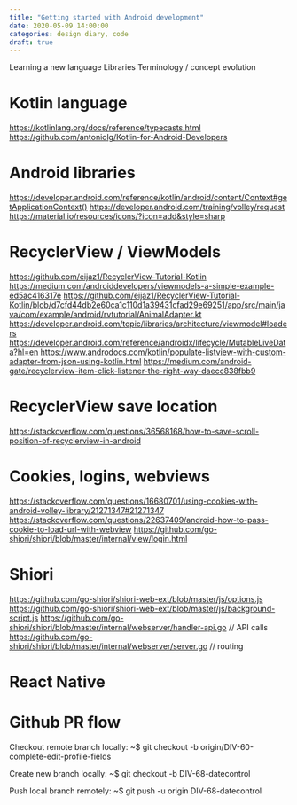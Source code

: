 ```yaml
---
title: "Getting started with Android development"
date: 2020-05-09 14:00:00
categories: design diary, code
draft: true
---
```


Learning a new language
Libraries
Terminology / concept evolution

# Kotlin language
https://kotlinlang.org/docs/reference/typecasts.html
https://github.com/antoniolg/Kotlin-for-Android-Developers

# Android libraries
https://developer.android.com/reference/kotlin/android/content/Context#getApplicationContext()
https://developer.android.com/training/volley/request
https://material.io/resources/icons/?icon=add&style=sharp

# RecyclerView / ViewModels
https://github.com/eijaz1/RecyclerView-Tutorial-Kotlin
https://medium.com/androiddevelopers/viewmodels-a-simple-example-ed5ac416317e
https://github.com/eijaz1/RecyclerView-Tutorial-Kotlin/blob/d7cfd44db2e60ca1c110d1a39431cfad29e69251/app/src/main/java/com/example/android/rvtutorial/AnimalAdapter.kt
https://developer.android.com/topic/libraries/architecture/viewmodel#loaders
https://developer.android.com/reference/androidx/lifecycle/MutableLiveData?hl=en
https://www.androdocs.com/kotlin/populate-listview-with-custom-adapter-from-json-using-kotlin.html
https://medium.com/android-gate/recyclerview-item-click-listener-the-right-way-daecc838fbb9

# RecyclerView save location
https://stackoverflow.com/questions/36568168/how-to-save-scroll-position-of-recyclerview-in-android

# Cookies, logins, webviews
https://stackoverflow.com/questions/16680701/using-cookies-with-android-volley-library/21271347#21271347
https://stackoverflow.com/questions/22637409/android-how-to-pass-cookie-to-load-url-with-webview
https://github.com/go-shiori/shiori/blob/master/internal/view/login.html


# Shiori
https://github.com/go-shiori/shiori-web-ext/blob/master/js/options.js
https://github.com/go-shiori/shiori-web-ext/blob/master/js/background-script.js
https://github.com/go-shiori/shiori/blob/master/internal/webserver/handler-api.go // API calls
https://github.com/go-shiori/shiori/blob/master/internal/webserver/server.go // routing

# React Native

# Github PR flow

Checkout remote branch locally:
~$ git checkout -b origin/DIV-60-complete-edit-profile-fields

Create new branch locally:
~$ git checkout -b DIV-68-datecontrol

Push local branch remotely:
~$ git push -u origin DIV-68-datecontrol

